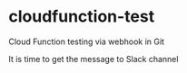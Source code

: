 # cloudfunction-test
Cloud Function testing via webhook in Git 

It is time to get the message to Slack channel

